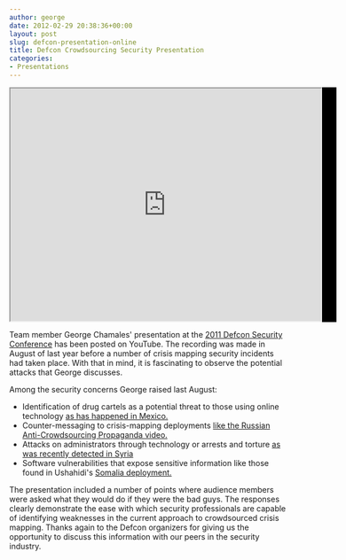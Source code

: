 ```yaml
---
author: george
date: 2012-02-29 20:38:36+00:00
layout: post
slug: defcon-presentation-online
title: Defcon Crowdsourcing Security Presentation
categories:
- Presentations
---
```


<div id="post_img" style="border:none;background-color:black;width:590px;">
<iframe width="560" height="420" src="http://www.youtube.com/embed/YsDMaBoXrJk?color=white&amp;theme=light">...</iframe>
</div>

Team member George Chamales' presentation at the [2011 Defcon Security Conference](https://www.defcon.org/html/defcon-19/dc-19-index.html) has been posted on YouTube.  The recording was made in August of last year before a number of crisis mapping security incidents had taken place.  With that in mind, it is fascinating to observe the potential attacks that George discusses.  

Among the security concerns George raised last August:

  * Identification of drug cartels as a potential threat to those using online technology [as has happened in Mexico.](http://articles.cnn.com/2011-09-14/world/mexico.violence_1_zetas-cartel-social-media-users-nuevo-laredo?_s=PM:WORLD)
  * Counter-messaging to crisis-mapping deployments [like the Russian Anti-Crowdsourcing Propaganda video.](http://roguegenius.com/anti-crowdsourcing-propaganda-video)
  * Attacks on administrators through technology or arrests and torture [as was recently detected in Syria](http://www.cnn.com/2012/02/17/tech/web/computer-virus-syria/index.html?hpt=hp_t2)
  * Software vulnerabilities that expose sensitive information like those found in Ushahidi's [Somalia deployment.](http://blog.ushahidi.com/index.php/2012/02/01/somalia-speaks-lessons-from-novel-journalism/)

The presentation included a number of points where audience members were asked what they would do if they were the bad guys.  The responses clearly demonstrate the ease with which security professionals are capable of identifying weaknesses in the current approach to crowdsourced crisis mapping.  Thanks again to the Defcon organizers for giving us the opportunity to discuss this information with our peers in the security industry.
